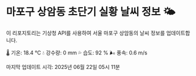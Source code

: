
# 마포구 상암동 초단기 실황 날씨 정보 🌤️

이 리포지토리는 기상청 API를 사용하여 서울 마포구 상암동의 날씨 정보를 업데이트합니다. 

🌡️ 기온: 18.4 ℃
💧 강수량: 0 mm
💦 습도: 92 %
🌬️ 풍속: 0.6 m/s

마지막 업데이트 시각: 2025년 06월 22일 05시 11분    
